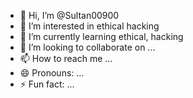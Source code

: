 - 👋 Hi, I’m @Sultan00900
- 👀 I’m interested in ethical hacking
- 🌱 I’m currently learning ethical, hacking
- 💞️ I’m looking to collaborate on ...
- 📫 How to reach me ...
- 😄 Pronouns: ...
- ⚡ Fun fact: ...

<!---
Sultan00900/Sultan00900 is a ✨ special ✨ repository because its `README.md` (this file) appears on your GitHub profile.
You can click the Preview link to take a look at your changes.
--->
